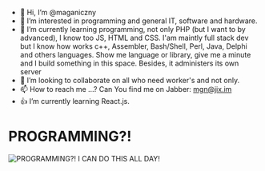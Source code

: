 - 👋 Hi, I’m @maganiczny
- 👀 I’m interested in programming and general IT, software and hardware.
- 🌱 I’m currently learning programming, not only PHP (but I want to by advanced), I know too JS, HTML and CSS. I'am maintly full stack dev but I know how works c++, Assembler, Bash/Shell, Perl, Java, Delphi and others languages. Show me language or library, give me a minute and I build something in this space. Besides, it administers its own server
- 💞️ I’m looking to collaborate on all who need worker's and not only.
- 📫 How to reach me ...? Can You find me on Jabber: mgn@jix.im
- 👍 I’m currently learning React.js.

# PROGRAMMING?!
![PROGRAMMING?! I CAN DO THIS ALL DAY!](https://sharkson.eu/img/icandothisallday.gif "PROGRAMMING?! I CAN DO THIS ALL DAY!")

<!---
maganiczny/maganiczny is a ✨ special ✨ repository because its `README.md` (this file) appears on your GitHub profile.
You can click the Preview link to take a look at your changes.
--->
